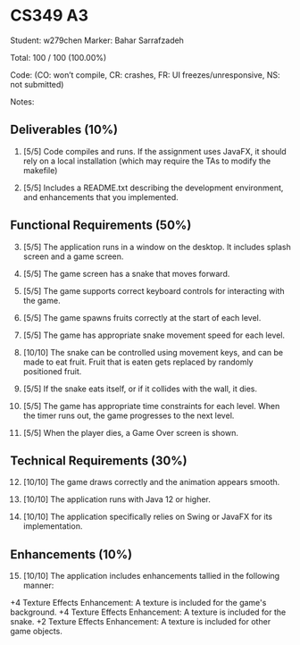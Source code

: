 # CS349 A3
Student: w279chen
Marker: Bahar Sarrafzadeh


Total: 100 / 100 (100.00%)

Code: 
(CO: won’t compile, CR: crashes, FR: UI freezes/unresponsive, NS: not submitted)


Notes:   

## Deliverables (10%)

1. [5/5] Code compiles and runs. If the assignment uses JavaFX, it should rely on a local installation (which may require the TAs to modify the makefile)

2. [5/5] Includes a README.txt describing the development environment, and enhancements that you implemented.

## Functional Requirements (50%)

3. [5/5] The application runs in a window on the desktop. It includes splash screen and a game screen.

4. [5/5] The game screen has a snake that moves forward. 

5. [5/5] The game supports correct keyboard controls for interacting with the game. 

6. [5/5] The game spawns fruits correctly at the start of each level.

7. [5/5] The game has appropriate snake movement speed for each level.

8. [10/10] The snake can be controlled using movement keys, and can be made to eat fruit. Fruit that is eaten gets replaced by randomly positioned fruit.

9. [5/5] If the snake eats itself, or if it collides with the wall, it dies.

10. [5/5] The game has appropriate time constraints for each level. When the timer runs out, the game progresses to the next level.

11. [5/5] When the player dies, a Game Over screen is shown.

## Technical Requirements (30%)

12. [10/10] The game draws correctly and the animation appears smooth.

13. [10/10] The application runs with Java 12 or higher.

14. [10/10] The application specifically relies on Swing or JavaFX for its implementation.

## Enhancements (10%)

15. [10/10] The application includes enhancements tallied in the following manner:

+4 Texture Effects Enhancement: A texture is included for the game's background.
+4 Texture Effects Enhancement: A texture is included for the snake.
+2 Texture Effects Enhancement: A texture is included for other game objects.
